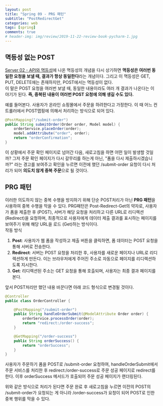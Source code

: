 ```yaml
---  
layout: post  
title: "Spring 09 - PRG 패턴"  
subtitle: "PostRedirectGet"  
categories: web  
tags: [spring]   
comments: true  
# header-img: img/review/2019-11-22-review-book-pycharm-1.jpg  
---  
```

  
## 멱등성 없는 POST
[Server 02 - API와 멱등성](https://zzangkkmin.github.io/web/2024/09/21/web-server02)에 나온 멱등성의 개념을 다시 상기하면 **멱등성은 여러번 동일한 요청을 보낼 때, 결과가 항상 동일한다**라는 개념이다. 그리고 이 멱등성은 GET, PUT, DELETE에는 존재하지만, POST에서는 멱등성이 없다.  
이 말은 POST 요청을 여러번 보낼 때, 동일한 내용이라도 여러 개 결과가 나온다는 이야기가 된다. **즉, 중복된 내용이 여러번 POST 요청에 의해 생길 수도 있다.**

예를 들어본다. 사용자가 온라인 쇼핑몰에서 주문을 하려한다고 가정한다. 이 때 어느 컨트롤러에서 POST맵핑에 의해서 처리하는 방식으로 되어 있다.
```java
@PostMapping("/submit-order")
public String submitOrder(Order order, Model model) {
    orderService.placeOrder(order);
    model.addAttribute("order", order);
    return "orderConfirmation";
}
```
이 상황에서 주문 확인 페이지로 넘어간 다음, 새로고침을 하면 어떤 일이 발생할 것일까? 그저 주문 확인 페이지가 다시 갈무리를 하는게 아닌, "폼을 다시 제출하시겠습니까?" 라는 경고를 보여주고 확인을 누르면 이전에 했던 /submit-order 요청이 다시 처리가 되어 **의도치 않게 중복 주문**으로 될 것이다.

## PRG 패턴
이러한 의도하지 않는 중복 수행을 방지하기 위해 단순 POST처리가 아닌 **PRG 패턴**을 사용하여 중복 수행을 막을 수 있다. PRG패턴은 Post-Redirect-Get의 약자로, 사용자가 폼을 제출한 후 (POST), 서버가 해당 요청을 처리하고 다른 URL로 리디렉션 (Redirect)을 요청하며, 최종적으로 사용자에게 데이터 제출 결과를 표시하는 페이지를 보여주기 위해 해당 URL을 로드 (Get)하는 방식이다.  
작동 방식
1. **Post**: 사용자가 웹 폼을 작성하고 제출 버튼을 클릭하면, 폼 데이터는 POST 요청을 통해 서버로 전송한다.
2. **Redirect**: 서버는 POST 요청을 처리한 후, 사용자를 새로운 페이지나 URL로 리디렉션하게 만든다. 이는 브라우저에게 주어진 주소로 자동으로 페이지를 리디렉션하도록 지시한다.
3. **Get**: 리디렉션된 주소는 GET 요청을 통해 호출되며, 사용자는 최종 결과 페이지를 본다.

앞서 POST처리만 했던 내용 바꾼다면 아래 코드 형식으로 변경될 것이다.
```java
@Controller
public class OrderController {

    @PostMapping("/submit-order")
    public String handleOrderSubmit(@ModelAttribute Order order) {
        orderService.processOrder(order);
        return "redirect:/order-success";
    }

    @GetMapping("/order-success")
    public String orderSuccess() {
        return "orderSuccess";
    }
}
```
사용자가 주문하기 폼을 POST로 /submit-order 요청하여, handleOrderSubmit에서 주문 서비스를 처리한 후 redirect:/order-success로 주문 성공 페이지로 redirect를 한다. 이후 orderSuccess 메서드가 호출되어 주문 성공 페이지가 랜더링된다.

위와 같은 방식으로 처리가 된다면 주문 완료 후 새로고침을 누르면 이전의 POST의 /submit-order가 요청되는 게 아니라 /order-success가 요청이 되어 POST로 인한 중복 행위를 막을 수 있다.
